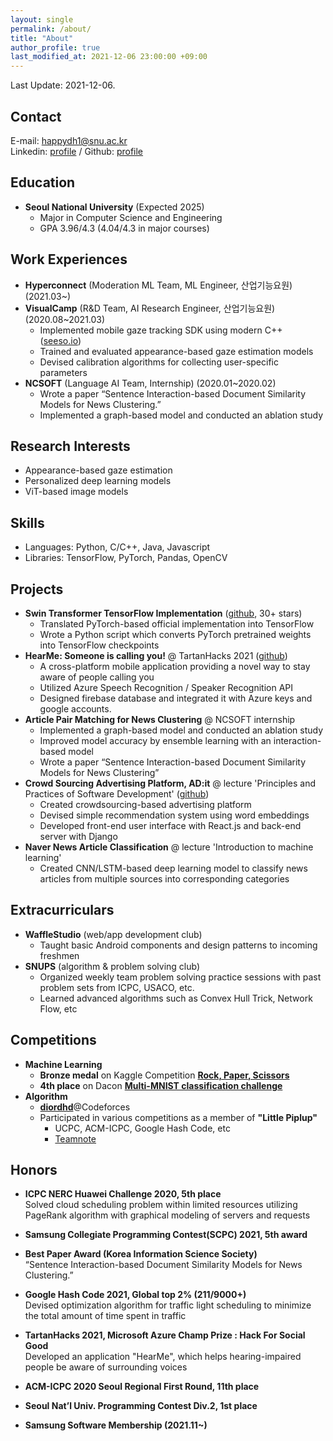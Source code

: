 ```yaml
---
layout: single
permalink: /about/
title: "About"
author_profile: true
last_modified_at: 2021-12-06 23:00:00 +09:00
--- 
```

Last Update: 2021-12-06.
## Contact
E-mail: happydh1@snu.ac.kr  
Linkedin: [profile](https://www.linkedin.com/in/dhdroid/)  / Github: [profile](http://github.com/DHdroid)

## Education
- **Seoul National University** (Expected 2025)
  - Major in Computer Science and Engineering
  - GPA 3.96/4.3 (4.04/4.3 in major courses)

## Work Experiences
- **Hyperconnect** (Moderation ML Team, ML Engineer, 산업기능요원) (2021.03~)
- **VisualCamp** (R&D Team, AI Research Engineer, 산업기능요원) (2020.08~2021.03)
  - Implemented mobile gaze tracking SDK using modern C++ ([seeso.io](https://seeso.io/))
  - Trained and evaluated appearance-based gaze estimation models
  - Devised calibration algorithms for collecting user-specific parameters
- **NCSOFT** (Language AI Team, Internship) (2020.01~2020.02)
  - Wrote a paper “Sentence Interaction-based Document Similarity Models for News Clustering.” 
  - Implemented a graph-based model and conducted an ablation study
  
## Research Interests
- Appearance-based gaze estimation
- Personalized deep learning models
- ViT-based image models

## Skills
- Languages: Python, C/C++, Java, Javascript
- Libraries: TensorFlow, PyTorch, Pandas, OpenCV

## Projects
- **Swin Transformer TensorFlow Implementation** ([github](https://github.com/VcampSoldiers/Swin-Transformer-Tensorflow), 30+ stars)
  - Translated PyTorch-based official implementation into TensorFlow
  - Wrote a Python script which converts PyTorch pretrained weights into TensorFlow checkpoints
- **HearMe: Someone is calling you!** @ TartanHacks 2021 ([github](https://github.com/DHdroid/HearMe))
  - A cross-platform mobile application providing a novel way to stay aware of people calling you
  - Utilized Azure Speech Recognition / Speaker Recognition API
  - Designed firebase database and integrated it with Azure keys and google accounts.
- **Article Pair Matching for News Clustering** @ NCSOFT internship 
  - Implemented a graph-based model and conducted an ablation study
  - Improved model accuracy by ensemble learning with an interaction-based model
  - Wrote a paper “Sentence Interaction-based Document Similarity Models for News Clustering”
- **Crowd Sourcing Advertising Platform, AD:it** @ lecture 'Principles and Practices of Software Development' ([github](https://github.com/swsnu/swpp2019-team21))
  - Created crowdsourcing-based advertising platform
  - Devised simple recommendation system using word embeddings
  - Developed front-end user interface with React.js and back-end server with Django
- **Naver News Article Classification** @ lecture 'Introduction to machine learning'
  - Created CNN/LSTM-based deep learning model to classify news articles from multiple sources into corresponding categories

## Extracurriculars
- **WaffleStudio** (web/app development club)
  - Taught basic Android components and design patterns to incoming freshmen
- **SNUPS** (algorithm & problem solving club)  
  - Organized weekly team problem solving practice sessions with past problem sets from ICPC, USACO, etc. 
  - Learned advanced algorithms such as Convex Hull Trick, Network Flow, etc

## Competitions
- **Machine Learning**
  - **Bronze medal** on Kaggle Competition [**Rock, Paper, Scissors**](https://www.kaggle.com/c/rock-paper-scissors)
  - **4th place** on Dacon [**Multi-MNIST classification challenge**](https://dacon.io/competitions/official/235697/overview/description)
- **Algorithm**
  - [**diordhd**](http://codeforces.com/profile/diordhd)@Codeforces
  - Participated in various competitions as a member of **"Little Piplup"**
    - UCPC, ACM-ICPC, Google Hash Code, etc
    - [Teamnote](https://github.com/gratus907/Little_Piplup)

## Honors
- **ICPC NERC Huawei Challenge 2020, 5th place**  
Solved cloud scheduling problem within limited resources utilizing PageRank algorithm with graphical modeling of servers and requests

- **Samsung Collegiate Programming Contest(SCPC) 2021, 5th award**

- **Best Paper Award (Korea Information Science Society)**  
“Sentence Interaction-based Document Similarity Models for News Clustering.”  

- **Google Hash Code 2021, Global top 2% (211/9000+)**  
Devised optimization algorithm for traffic light scheduling to minimize the total amount of time spent in traffic

- **TartanHacks 2021, Microsoft Azure Champ Prize : Hack For Social Good**  
Developed an application "HearMe", which helps hearing-impaired people be aware of surrounding voices

- **ACM-ICPC 2020 Seoul Regional First Round, 11th place**

- **Seoul Nat’l Univ. Programming Contest Div.2, 1st place**

- **Samsung Software Membership (2021.11~)**